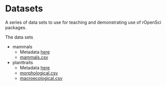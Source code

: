 Datasets
=========

A series of data sets to use for teaching and demonstrating use of rOpenSci packages. 

The data sets

+ mammals
	+ Metadata [here](https://github.com/ropensci/datasets/blob/master/mammals/README.md)
	+ [mammals.csv](https://github.com/ropensci/datasets/blob/master/mammals/mammals.csv)
+ planttraits
	+ Metadata [here](https://github.com/ropensci/datasets/blob/master/planttraits/README.md)
	+ [morphological.csv](https://github.com/ropensci/datasets/blob/master/planttraits/morphological.csv)
	+ [macroecological.csv](https://github.com/ropensci/datasets/blob/master/planttraits/macroecological.csv)